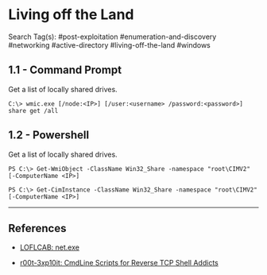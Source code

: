 # Living off the Land

Search Tag(s): #post-exploitation #enumeration-and-discovery #networking #active-directory #living-off-the-land #windows

## 1.1 - Command Prompt

Get a list of locally shared drives.

```
C:\> wmic.exe [/node:<IP>] [/user:<username> /password:<password>] share get /all
```

## 1.2 - Powershell

Get a list of locally shared drives.

```
PS C:\> Get-WmiObject -ClassName Win32_Share -namespace "root\CIMV2" [-ComputerName <IP>]

PS C:\> Get-CimInstance -ClassName Win32_Share -namespace "root\CIMV2" [-ComputerName <IP>]
```

---
## References

- [LOFLCAB: net.exe](https://lofl-project.github.io/loflcab/Binaries/net/)

- [r00t-3xp10it: CmdLine Scripts for Reverse TCP Shell Addicts](https://github.com/r00t-3xp10it/venom/wiki/CmdLine-%26-Scripts-for-reverse-TCP-shell-addicts)